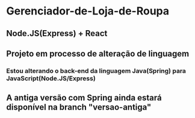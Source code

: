 # Gerenciador-de-Loja-de-Roupa
## Node.JS(Express) + React

## Projeto em processo de alteração de linguagem
### Estou alterando o back-end da linguagem Java(Spring) para JavaScript(Node.JS/Express)

## A antiga versão com Spring ainda estará disponível na branch "versao-antiga"
